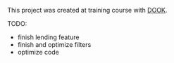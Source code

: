 This project was created at training course with [DOOK](http://dook.pro/).

TODO:
- finish lending feature
- finish and optimize filters
- optimize code
